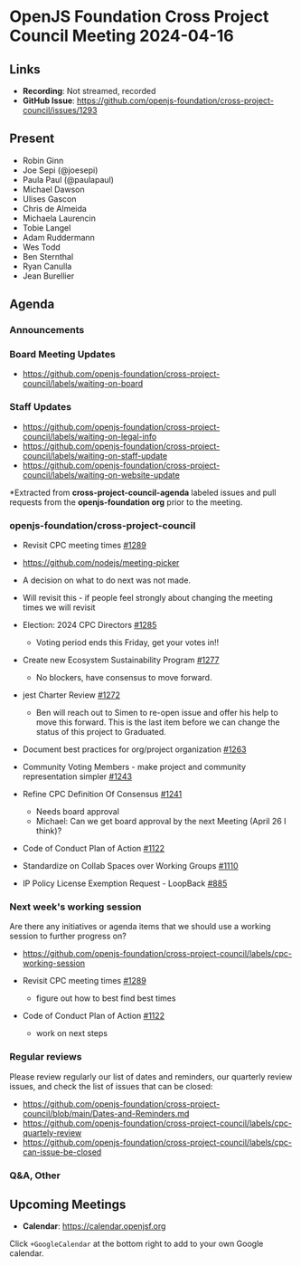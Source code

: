 # OpenJS Foundation Cross Project Council Meeting 2024-04-16

## Links

* **Recording**: Not streamed, recorded
* **GitHub Issue**: https://github.com/openjs-foundation/cross-project-council/issues/1293

## Present
* Robin Ginn
* Joe Sepi (@joesepi)
* Paula Paul (@paulapaul)
* Michael Dawson
* Ulises Gascon
* Chris de Almeida
* Michaela Laurencin
* Tobie Langel
* Adam Ruddermann
* Wes Todd
* Ben Sternthal
* Ryan Canulla
* Jean Burellier

## Agenda

### Announcements

### Board Meeting Updates

- https://github.com/openjs-foundation/cross-project-council/labels/waiting-on-board

### Staff Updates

- https://github.com/openjs-foundation/cross-project-council/labels/waiting-on-legal-info
- https://github.com/openjs-foundation/cross-project-council/labels/waiting-on-staff-update
- https://github.com/openjs-foundation/cross-project-council/labels/waiting-on-website-update

*Extracted from **cross-project-council-agenda** labeled issues and pull requests from the **openjs-foundation org** prior to the meeting.

### openjs-foundation/cross-project-council

* Revisit CPC meeting times [#1289](https://github.com/openjs-foundation/cross-project-council/issues/1289)
* https://github.com/nodejs/meeting-picker
* A decision on what to do next was not made. 
* Will revisit this - if people feel strongly about changing the meeting times we will revisit

* Election: 2024 CPC Directors [#1285](https://github.com/openjs-foundation/cross-project-council/issues/1285)
  * Voting period ends this Friday, get your votes in!!

* Create new Ecosystem Sustainability Program [#1277](https://github.com/openjs-foundation/cross-project-council/issues/1277)
  * No blockers, have consensus to move forward.

* jest Charter Review [#1272](https://github.com/openjs-foundation/cross-project-council/issues/1272)
  * Ben will reach out to Simen to re-open issue and offer his help to move this forward. This is the last item before we can change the status of this project to Graduated.

* Document best practices for org/project organization [#1263](https://github.com/openjs-foundation/cross-project-council/issues/1263)

* Community Voting Members - make project and community representation simpler [#1243](https://github.com/openjs-foundation/cross-project-council/issues/1243)

* Refine CPC Definition Of Consensus  [#1241](https://github.com/openjs-foundation/cross-project-council/issues/1241)
  * Needs board approval
  * Michael: Can we get board approval by the next Meeting (April 26 I think)?

* Code of Conduct Plan of Action [#1122](https://github.com/openjs-foundation/cross-project-council/issues/1122)

* Standardize on Collab Spaces over Working Groups [#1110](https://github.com/openjs-foundation/cross-project-council/issues/1110)

* IP Policy License Exemption Request - LoopBack [#885](https://github.com/openjs-foundation/cross-project-council/issues/885)

### Next week's working session

Are there any initiatives or agenda items that we should use a working session to further progress on?
- https://github.com/openjs-foundation/cross-project-council/labels/cpc-working-session

* Revisit CPC meeting times [#1289](https://github.com/openjs-foundation/cross-project-council/issues/1289)
  - figure out how to best find best times

* Code of Conduct Plan of Action [#1122](https://github.com/openjs-foundation/cross-project-council/issues/1122)
  - work on next steps

### Regular reviews

Please review regularly our list of dates and reminders, our quarterly review issues, and check the list of issues that can be closed:

- https://github.com/openjs-foundation/cross-project-council/blob/main/Dates-and-Reminders.md
- https://github.com/openjs-foundation/cross-project-council/labels/cpc-quartely-review
- https://github.com/openjs-foundation/cross-project-council/labels/cpc-can-issue-be-closed

### Q&A, Other

## Upcoming Meetings

* **Calendar**: <https://calendar.openjsf.org>

Click `+GoogleCalendar` at the bottom right to add to your own Google calendar.


